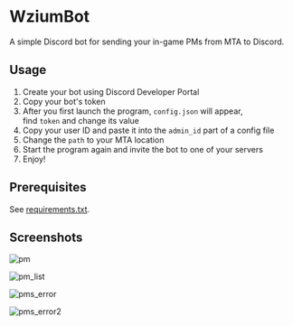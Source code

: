 # WziumBot
A simple Discord bot for sending your in-game PMs from MTA to Discord.

## Usage
1. Create your bot using Discord Developer Portal
2. Copy your bot's token
3. After you first launch the program, `config.json` will appear,\
find `token` and change its value
4. Copy your user ID and paste it into the `admin_id` part of a config file
5. Change the `path` to your MTA location
6. Start the program again and invite the bot to one of your servers
7. Enjoy!

## Prerequisites
See [requirements.txt](requirements.txt).

## Screenshots
![pm](https://i.imgur.com/5qLWedw.png)

![pm_list](https://i.imgur.com/CJ0wf43.png)

![pms_error](https://i.imgur.com/MKz81md.png)

![pms_error2](https://i.imgur.com/w6JHcB0.png)
